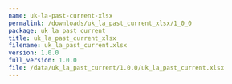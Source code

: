 ```yaml
---
name: uk-la-past-current-xlsx
permalink: /downloads/uk_la_past_current_xlsx/1_0_0
package: uk_la_past_current
title: uk_la_past_current_xlsx
filename: uk_la_past_current.xlsx
version: 1.0.0
full_version: 1.0.0
file: /data/uk_la_past_current/1.0.0/uk_la_past_current.xlsx
---
```

